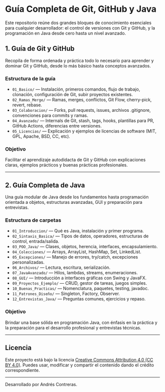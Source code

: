 # Guía Completa de Git, GitHub y Java

Este repositorio reúne dos grandes bloques de conocimiento esenciales para cualquier desarrollador: el control de versiones con Git y GitHub, y la programación en Java desde cero hasta un nivel avanzado.

## 1. Guía de Git y GitHub

Recopila de forma ordenada y práctica todo lo necesario para aprender y dominar Git y GitHub, desde lo más básico hasta conceptos avanzados.

### Estructura de la guía

- `01_Basico/` — Instalación, primeros comandos, flujo de trabajo, clonación, configuración de Git, subir proyectos existentes.
- `02_Ramas_Merge/` — Ramas, merges, conflictos, Git Flow, cherry-pick, revert, rebase.
- `03_Colaboracion/` — Forks, pull requests, issues, archivos .gitignore, convenciones para commits y ramas.
- `04_Avanzado/` — Internals de Git, stash, tags, hooks, plantillas para PR, GitHub Actions, diferencias entre versiones.
- `05_Licencias/` — Explicación y ejemplos de licencias de software (MIT, GPL, Apache, BSD, CC, etc).

### Objetivo

Facilitar el aprendizaje autodidacta de Git y GitHub con explicaciones claras, ejemplos prácticos y buenas prácticas profesionales.

---

## 2. Guía Completa de Java

Una guía modular de Java desde los fundamentos hasta programación orientada a objetos, estructuras avanzadas, GUI y preparación para entrevistas.

### Estructura de carpetas

- `01_Introduccion/` — Qué es Java, instalación y primer programa.
- `02_Sintaxis_Basica/` — Tipos de datos, operadores, estructuras de control, entrada/salida.
- `03_POO_Java/` — Clases, objetos, herencia, interfaces, encapsulamiento.
- `04_Colecciones/` — Arrays, ArrayList, HashMap, Set, LinkedList.
- `05_Excepciones/` — Manejo de errores, try/catch, excepciones personalizadas.
- `06_Archivos/` — Lectura, escritura, serialización.
- `07_JavaAvanzado/` — Hilos, lambdas, streams, enumeraciones.
- `08_GUI/` — Introducción a interfaces gráficas con Swing y JavaFX.
- `09_Proyectos_Ejemplo/` — CRUD, gestor de tareas, juegos simples.
- `10_Buenas_Practicas/` — Nomenclatura, paquetes, testing, javadoc.
- `11_Patrones_Diseño/` — Singleton, Factory, Observer.
- `12_Entrevistas_Java/` — Preguntas comunes, ejercicios y repaso.

### Objetivo

Brindar una base sólida en programación Java, con énfasis en la práctica y la preparación para el desarrollo profesional y entrevistas técnicas.

---

## Licencia

Este proyecto está bajo la licencia [Creative Commons Attribution 4.0 (CC BY 4.0)](https://creativecommons.org/licenses/by/4.0/). Puedes usar, modificar y compartir el contenido dando el crédito correspondiente.

---

Desarrollado por Andrés Contreras.
